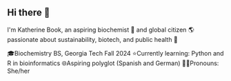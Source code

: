 ## Hi there 👋

I'm Katherine Book, an aspiring biochemist 🧪 and global citizen 🌎 passionate about sustainability, biotech, and public health 🌱

🎓Biochemistry BS, Georgia Tech Fall 2024
⭐️Currently learning: Python and R in bioinformatics
🌐Aspiring polyglot (Spanish and German)
👩‍🔬Pronouns: She/her
<!--
**kbook6/kbook6** is a ✨ _special_ ✨ repository because its `README.md` (this file) appears on your GitHub profile.

Here are some ideas to get you started:

- 🔭 I’m currently working on ...
- 🌱 I’m currently learning ...
- 👯 I’m looking to collaborate on ...
- 🤔 I’m looking for help with ...
- 💬 Ask me about ...
- 📫 How to reach me: ...
- 😄 Pronouns: ...
- ⚡ Fun fact: ...
-->
